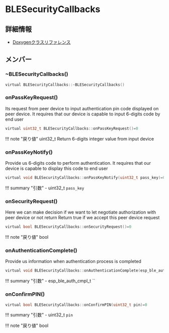 # BLESecurityCallbacks



## 詳細情報

- [Doxygenクラスリファレンス](https://lang-ship.com/reference/ESP32/1.0.2/class_b_l_e_security_callbacks.html)

## メンバー

### ~BLESecurityCallbacks()



```c
virtual BLESecurityCallbacks::~BLESecurityCallbacks()
```



### onPassKeyRequest()
Its request from peer device to input authentication pin code displayed on peer device. It requires that our device is capable to input 6-digits code by end user



```c
virtual uint32_t BLESecurityCallbacks::onPassKeyRequest()=0
```

!!! note "戻り値"
	uint32_t Return 6-digits integer value from input device 



### onPassKeyNotify()
Provide us 6-digits code to perform authentication. It requires that our device is capable to display this code to end user


```c
virtual void BLESecurityCallbacks::onPassKeyNotify(uint32_t pass_key)=0
```

!!! summary "引数"
	- uint32_t `pass_key` 



### onSecurityRequest()
Here we can make decision if we want to let negotiate authorization with peer device or not return Return true if we accept this peer device request


```c
virtual bool BLESecurityCallbacks::onSecurityRequest()=0
```

!!! note "戻り値"
	bool



### onAuthenticationComplete()


Provide us information when authentication process is completed 
```c
virtual void BLESecurityCallbacks::onAuthenticationComplete(esp_ble_auth_cmpl_t)=0
```

!!! summary "引数"
	- esp_ble_auth_cmpl_t `` 



### onConfirmPIN()



```c
virtual bool BLESecurityCallbacks::onConfirmPIN(uint32_t pin)=0
```

!!! summary "引数"
	- uint32_t `pin` 

!!! note "戻り値"
	bool



